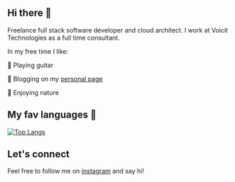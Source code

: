 ## Hi there 👋

Freelance full stack software developer and cloud architect. I work at Voicit Technologies as a full time consultant.

In my free time I like:

:guitar: Playing guitar

:notebook_with_decorative_cover: Blogging on my [personal page](https://carlosmolero.dev/tabs/blog/)

:sunflower: Enjoying nature

## My fav languages :eyes:

[![Top Langs](https://github-readme-stats.vercel.app/api/top-langs/?username=carlos-molero&layout=compact&show_icons=true&theme=radical)](https://github.com/anuraghazra/github-readme-stats)

## Let's connect

Feel free to follow me on [instagram](https://www.instagram.com/carlos.mta__) and say hi!

